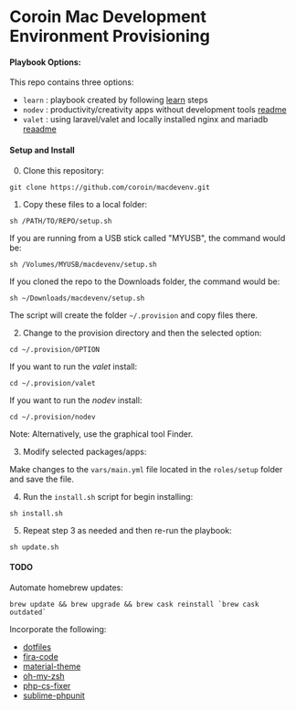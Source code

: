 # Coroin Mac Development Environment Provisioning

#### Playbook Options:

This repo contains three options:

- `learn` : playbook created by following [learn](learn/readme.md) steps
- `nodev` : productivity/creativity apps without development tools [readme](nodev/readme.md)
- `valet` : using laravel/valet and locally installed nginx and mariadb [reaadme](valet/readme.md)

#### Setup and Install

0) Clone this repository:

`git clone https://github.com/coroin/macdevenv.git`

1) Copy these files to a local folder:

`sh /PATH/TO/REPO/setup.sh`

If you are running from a USB stick called "MYUSB", the command would be:

`sh /Volumes/MYUSB/macdevenv/setup.sh`

If you cloned the repo to the Downloads folder, the command would be:

`sh ~/Downloads/macdevenv/setup.sh`

The script will create the folder `~/.provision` and copy files there.

2) Change to the provision directory and then the selected option:

`cd ~/.provision/OPTION`

If you want to run the *valet* install:

`cd ~/.provision/valet`

If you want to run the *nodev* install:

`cd ~/.provision/nodev`

Note: Alternatively, use the graphical tool Finder.

3)  Modify selected packages/apps:

Make changes to the `vars/main.yml` file located in the `roles/setup` folder and save the file.

4) Run the `install.sh` script for begin installing:

`sh install.sh`

5) Repeat step 3 as needed and then re-run the playbook:

`sh update.sh`

#### TODO

Automate homebrew updates:

```
brew update && brew upgrade && brew cask reinstall `brew cask outdated`
```

Incorporate the following:
- [dotfiles](https://code.tutsplus.com/tutorials/setting-up-a-mac-dev-machine-from-zero-to-hero-with-dotfiles--net-35449)
- [fira-code](https://github.com/tonsky/FiraCode)
- [material-theme](https://github.com/equinusocio/material-theme)
- [oh-my-zsh](https://github.com/robbyrussell/oh-my-zsh)
- [php-cs-fixer](https://github.com/FriendsOfPHP/PHP-CS-Fixer)
- [sublime-phpunit](https://github.com/adamwathan/sublime-phpunit)
